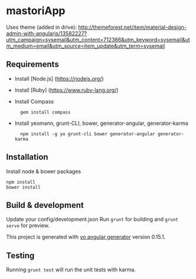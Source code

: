# mastoriApp

Uses theme (added in drive): http://themeforest.net/item/material-design-admin-with-angularjs/13582227?utm_campaign=sysemail&utm_content=712366&utm_keyword=sysemail&utm_medium=email&utm_source=item_update&utm_term=sysemail


## Requirements
* Install [Node.js] (https://nodejs.org/)
* Install [Ruby] (https://www.ruby-lang.org/)
* Install Compass

        gem install compass
* Install yeomann, grunt-CLI, bower, generator-angular, generator-karma

        npm install -g yo grunt-cli bower generator-angular generator-karma

## Installation
Install node & bower packages

    npm install
    bower install

## Build & development

Update your config/development.json
Run `grunt` for building and `grunt serve` for preview.

This project is generated with [yo angular generator](https://github.com/yeoman/generator-angular)
version 0.15.1.

## Testing

Running `grunt test` will run the unit tests with karma.
